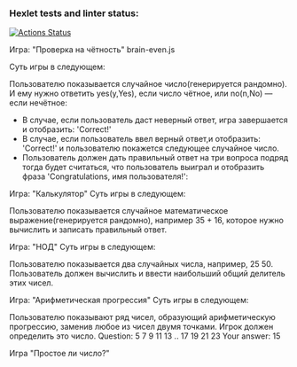 ### Hexlet tests and linter status:
[![Actions Status](https://github.com/dianaromandiana/backend-project-lvl1/workflows/hexlet-check/badge.svg)](https://github.com/dianaromandiana/backend-project-lvl1/actions)



Игра: "Проверка на чётность" brain-even.js

Суть игры в следующем:

Пользователю показывается случайное число(генерируется рандомно).
И ему нужно ответить yes(y,Yes), если число чётное, или no(n,No) — если нечётное:
* В случае, если пользователь даст неверный ответ, игра завершается и отобразить: 'Correct!'
* В случае, если пользователь ввел верный ответ,и отобразить: 'Correct!'
и пользователю покажется следующее случайное число.
* Пользователь должен дать правильный ответ на три вопроса подряд тогда будет считаться, что
пользователь выиграл и отобразить фраза 'Congratulations, имя пользователя!':

Игра: "Калькулятор"
Суть игры в следующем:

Пользователю показывается случайное математическое выражение(генерируется рандомно), например 35 + 16,
которое нужно вычислить и записать правильный ответ.


Игра: "НОД"
Суть игры в следующем:

Пользователю показывается два случайных числа, например, 25 50.
Пользователь должен вычислить и ввести наибольший общий делитель этих чисел.

Игра: "Арифметическая прогрессия"
Суть игры в следующем:

Пользователю показывают ряд чисел, образующий арифметическую прогрессию, заменив любое из чисел двумя точками.
Игрок должен определить это число.
Question: 5 7 9 11 13 .. 17 19 21 23
Your answer: 15

Игра "Простое ли число?"